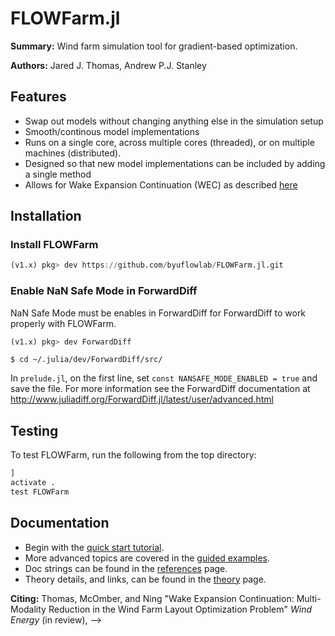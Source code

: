 # FLOWFarm.jl

**Summary:** Wind farm simulation tool for gradient-based optimization.

**Authors:** Jared J. Thomas, Andrew P.J. Stanley

## Features
- Swap out models without changing anything else in the simulation setup
- Smooth/continous model implementations
- Runs on a single core, across multiple cores (threaded), or on multiple machines (distributed).
- Designed so that new model implementations can be included by adding a single method
- Allows for Wake Expansion Continuation (WEC) as described [here](http://flowlab.groups.et.byu.net/preprints/Thomas2021.pdf)

## Installation

### Install FLOWFarm

```julia
(v1.x) pkg> dev https://github.com/byuflowlab/FLOWFarm.jl.git
```

### Enable NaN Safe Mode in ForwardDiff
NaN Safe Mode must be enables in ForwardDiff for ForwardDiff to work properly with FLOWFarm.

```julia
(v1.x) pkg> dev ForwardDiff
```
```
$ cd ~/.julia/dev/ForwardDiff/src/
```
In `prelude.jl`, on the first line, set `const NANSAFE_MODE_ENABLED = true` and save the file. 
For more information see the ForwardDiff documentation at 
http://www.juliadiff.org/ForwardDiff.jl/latest/user/advanced.html

## Testing

To test FLOWFarm, run the following from the top directory:

```julia
]
activate .
test FLOWFarm
```

## Documentation

* Begin with the [quick start tutorial](Tutorial.md).
* More advanced topics are covered in the [guided examples](How_to.md).
* Doc strings can be found in the [references](Reference.md) page.
* Theory details, and links, can be found in the [theory](Explanation.md) page.

**Citing:**
Thomas, McOmber, and Ning "Wake Expansion Continuation: Multi-Modality Reduction in the Wind Farm Layout Optimization Problem" *Wind Energy* (in review), -->

